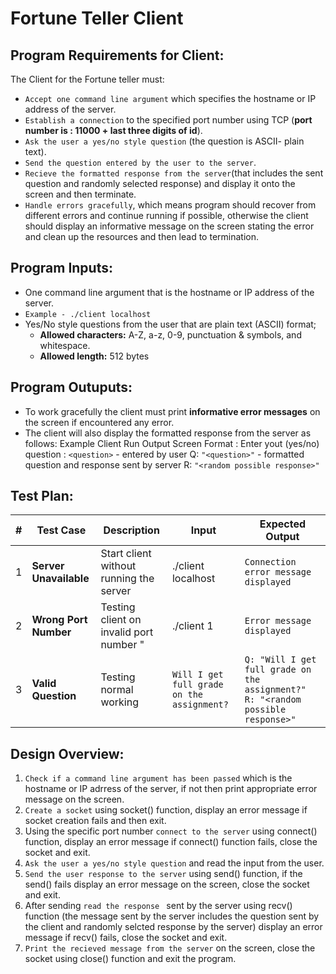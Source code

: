 
# Fortune Teller Client

## Program Requirements for Client: 

The Client for the Fortune teller must: 
- `Accept one command line argument` which specifies the hostname or IP address of the server.
- `Establish a connection` to the specified port number using TCP (**port number is : 11000 + last three digits of id**).
- `Ask the user a yes/no style question` (the question is ASCII- plain text).
- `Send the question entered by the user to the server`.
-  `Recieve the formatted response from the server`(that includes the sent question and randomly selected response) and display it onto the screen and then terminate.
- `Handle errors gracefully`, which means program should recover from different errors and continue running if possible, otherwise the client should display an informative message on the screen stating the error and clean up the resources and then lead to termination.
## Program Inputs: 
- One command line argument that is the hostname or IP address of the server. 
- `Example - ./client localhost `
- Yes/No style questions from the user that are plain text (ASCII) format;
    - **Allowed characters:** A-Z, a-z, 0-9, punctuation & symbols, and whitespace.
    - **Allowed length:** 512 bytes

## Program Outuputs: 
- To work gracefully the client must print **informative error messages** on the screen if encountered any error.
- The client will also display the formatted response from the server as follows: 
Example Client Run Output Screen Format : 
Enter yout (yes/no) question : `<question>` - entered by user
Q: `"<question>"`                           - formatted question and response sent by server
R: `"<random possible response>"`



## Test Plan: 


| #  |   Test Case             | Description                                | Input                                     | Expected Output                           |
|----|-------------------------|--------------------------------------------|------------------------------------------ |-------------------------------------------| 
| 1  | **Server Unavailable**  | Start client without running the server    |./client localhost                         | `Connection error message displayed`      |
| 2  | **Wrong Port Number**   | Testing client on invalid port number "    |./client 1                                 |`Error message displayed`                  |
| 3  | **Valid Question**      | Testing normal working                     | `Will I get full grade on the assignment?`| `Q: "Will I get full grade on the assignment?"    R: "<random possible response>"`|

## Design Overview:
1. `Check if a command line argument has been passed` which is the hostname or IP adrress of the server, if not then print appropriate error message on the screen. 
2. `Create a socket` using socket() function, display an error message if socket creation fails and then exit.
3.  Using the specific port number `connect to the server` using connect() function, display an error message if connect() function fails, close the socket and exit.
4. `Ask the user a yes/no style question` and read the input from the user.
5. `Send the user response to the server` using send() function, if the send() fails display an error message on the screen, close the socket and exit.
6.  After sending `read the response ` sent by the server using recv() function (the message sent by the server includes the question sent by the client and randomly selcted response by the server)  display an error message if recv()    fails, close the socket and exit.
7. `Print the recieved message from the server` on the screen, close the socket using close() function and exit the program.

